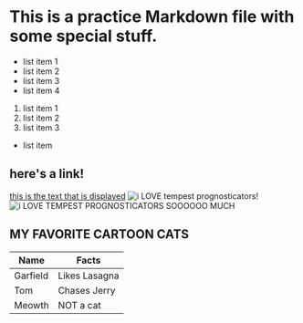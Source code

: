 # This is a practice Markdown file with some special stuff.

- list item 1
- list item 2
- list item 3
- list item 4

1. list item 1
2. list item 2
3. list item 3

- list item

## here's a link!

[this is the text that is displayed](www.example.com)
![i LOVE tempest prognosticators!](https://whitbymuseum.org.uk/wp-content/uploads/2021/07/temp_tempest.webp)
![i LOVE TEMPEST PROGNOSTICATORS SOOOOOO MUCH](../../Downloads/tempie_prognostie.jpg)

## MY FAVORITE CARTOON CATS

|Name     | Facts         |
|---------|---------------|
|Garfield | Likes Lasagna |
|Tom      | Chases Jerry  |
|Meowth   | NOT a cat     |
